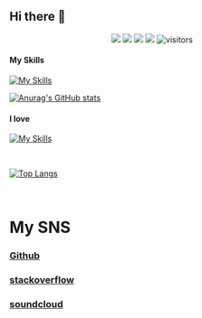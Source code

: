## Hi there 👋

<p align="center">
    <a href="https://github.com/BEPb/BEPb"><img src="https://img.shields.io/badge/status-updating-brightgreen.svg"></a>
    <a href="https://github.com/Hamster-crab/Hamster-crab/graphs/contributors"><img src="https://img.shields.io/github/contributors/Hamster-crab/Hamster-crab?color=blue"></a>
    <a href="https://github.com/Hamster-crab/Hamster-crab/stargazers"><img src="https://img.shields.io/github/stars/Hamster-crab/Hamster-crab.svg?logo=github"></a>
    <a href="https://github.com/Hamster-crab/Hamster-crab/network/members"><img src="https://img.shields.io/github/forks/Hamster-crab/Hamster-crab.svg?color=blue&logo=github"></a>
    <img src="https://visitor-badge.laobi.icu/badge?page_id=Hamster-crab.Hamster-crab" alt="visitors"/>   
</p>

#### My Skills
[![My Skills](https://skillicons.dev/icons?i=ubuntu,vscode,neovim,git,bash,github,pycharm,clion,linux)](https://skillicons.dev)



[![Anurag's GitHub stats](https://github-readme-stats.vercel.app/api?username=Hamster-crab)](https://github.com/anuraghazra/github-readme-stats)

#### I love
[![My Skills](https://skillicons.dev/icons?i=cpp,ubuntu,c,python)](https://skillicons.dev)

<br>

[![Top Langs](https://github-readme-stats.vercel.app/api/top-langs/?username=Hamster-crab)](https://github.com/anuraghazra/github-readme-stats)

<br>

# My SNS
### [Github](https://github.com/Hamster-crab)
### [stackoverflow](https://stackoverflow.com/users/23568161/北野秀明)
### [soundcloud](https://soundcloud.com/1vzqcxsvijio?utm_source=clipboard&utm_medium=text&utm_campaign=social_sharing)

